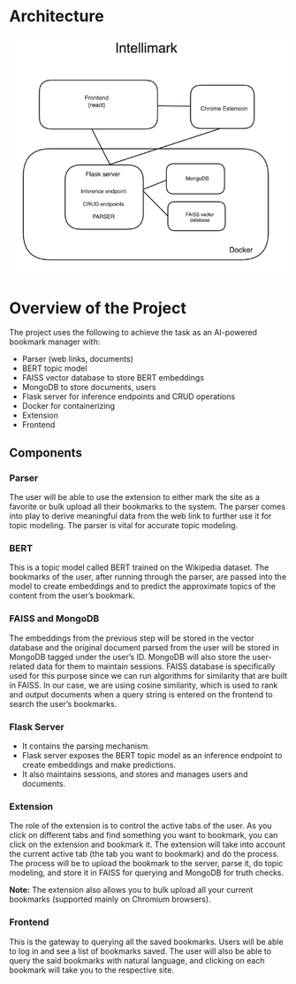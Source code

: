 # Architecture
![alt text](https://github.com/anirudh711/Intellimark/blob/main/architecture.png)

# Overview of the Project

The project uses the following to achieve the task as an AI-powered bookmark manager with:

- Parser (web links, documents)
- BERT topic model
- FAISS vector database to store BERT embeddings
- MongoDB to store documents, users
- Flask server for inference endpoints and CRUD operations
- Docker for containerizing
- Extension
- Frontend

## Components

### Parser

The user will be able to use the extension to either mark the site as a favorite or bulk upload all their bookmarks to the system. The parser comes into play to derive meaningful data from the web link to further use it for topic modeling. The parser is vital for accurate topic modeling.

### BERT

This is a topic model called BERT trained on the Wikipedia dataset. The bookmarks of the user, after running through the parser, are passed into the model to create embeddings and to predict the approximate topics of the content from the user’s bookmark.

### FAISS and MongoDB

The embeddings from the previous step will be stored in the vector database and the original document parsed from the user will be stored in MongoDB tagged under the user’s ID.
MongoDB will also store the user-related data for them to maintain sessions.
FAISS database is specifically used for this purpose since we can run algorithms for similarity that are built in FAISS. In our case, we are using cosine similarity, which is used to rank and output documents when a query string is entered on the frontend to search the user’s bookmarks.

### Flask Server

- It contains the parsing mechanism.
- Flask server exposes the BERT topic model as an inference endpoint to create embeddings and make predictions.
- It also maintains sessions, and stores and manages users and documents.

### Extension

The role of the extension is to control the active tabs of the user. As you click on different tabs and find something you want to bookmark, you can click on the extension and bookmark it. The extension will take into account the current active tab (the tab you want to bookmark) and do the process. The process will be to upload the bookmark to the server, parse it, do topic modeling, and store it in FAISS for querying and MongoDB for truth checks.

**Note:** The extension also allows you to bulk upload all your current bookmarks (supported mainly on Chromium browsers).

### Frontend

This is the gateway to querying all the saved bookmarks. Users will be able to log in and see a list of bookmarks saved. The user will also be able to query the said bookmarks with natural language, and clicking on each bookmark will take you to the respective site.
